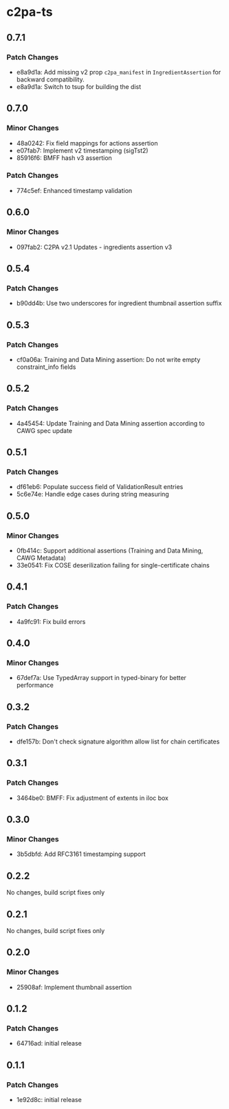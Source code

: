 # c2pa-ts

## 0.7.1

### Patch Changes

- e8a9d1a: Add missing v2 prop `c2pa_manifest` in `IngredientAssertion` for backward compatibility.
- e8a9d1a: Switch to tsup for building the dist

## 0.7.0

### Minor Changes

- 48a0242: Fix field mappings for actions assertion
- e07fab7: Implement v2 timestamping (sigTst2)
- 85916f6: BMFF hash v3 assertion

### Patch Changes

- 774c5ef: Enhanced timestamp validation

## 0.6.0

### Minor Changes

- 097fab2: C2PA v2.1 Updates - ingredients assertion v3

## 0.5.4

### Patch Changes

- b90dd4b: Use two underscores for ingredient thumbnail assertion suffix

## 0.5.3

### Patch Changes

- cf0a06a: Training and Data Mining assertion: Do not write empty constraint_info fields

## 0.5.2

### Patch Changes

- 4a45454: Update Training and Data Mining assertion according to CAWG spec update

## 0.5.1

### Patch Changes

- df61eb6: Populate success field of ValidationResult entries
- 5c6e74e: Handle edge cases during string measuring

## 0.5.0

### Minor Changes

- 0fb414c: Support additional assertions (Training and Data Mining, CAWG Metadata)
- 33e0541: Fix COSE deserilization failing for single-certificate chains

## 0.4.1

### Patch Changes

- 4a9fc91: Fix build errors

## 0.4.0

### Minor Changes

- 67def7a: Use TypedArray support in typed-binary for better performance

## 0.3.2

### Patch Changes

- dfe157b: Don't check signature algorithm allow list for chain certificates

## 0.3.1

### Patch Changes

- 3464be0: BMFF: Fix adjustment of extents in iloc box

## 0.3.0

### Minor Changes

- 3b5dbfd: Add RFC3161 timestamping support

## 0.2.2

No changes, build script fixes only

## 0.2.1

No changes, build script fixes only

## 0.2.0

### Minor Changes

- 25908af: Implement thumbnail assertion

## 0.1.2

### Patch Changes

- 64716ad: initial release

## 0.1.1

### Patch Changes

- 1e92d8c: initial release
